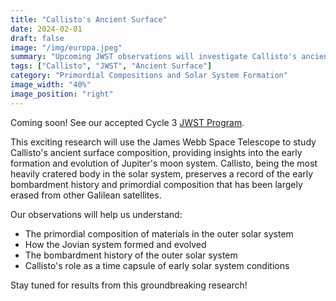 ```yaml
---
title: "Callisto's Ancient Surface"
date: 2024-02-01
draft: false
image: "/img/europa.jpeg"
summary: "Upcoming JWST observations will investigate Callisto's ancient surface composition and what it reveals about the formation of the Jovian system."
tags: ["Callisto", "JWST", "Ancient Surface"]
category: "Primordial Compositions and Solar System Formation"
image_width: "40%"
image_position: "right"
---
```


Coming soon! See our accepted Cycle 3 [JWST Program](https://www.stsci.edu/jwst/science-execution/program-information?id=4687).

This exciting research will use the James Webb Space Telescope to study Callisto's ancient surface composition, providing insights into the early formation and evolution of Jupiter's moon system. Callisto, being the most heavily cratered body in the solar system, preserves a record of the early bombardment history and primordial composition that has been largely erased from other Galilean satellites.

Our observations will help us understand:
- The primordial composition of materials in the outer solar system
- How the Jovian system formed and evolved
- The bombardment history of the outer solar system
- Callisto's role as a time capsule of early solar system conditions

Stay tuned for results from this groundbreaking research!